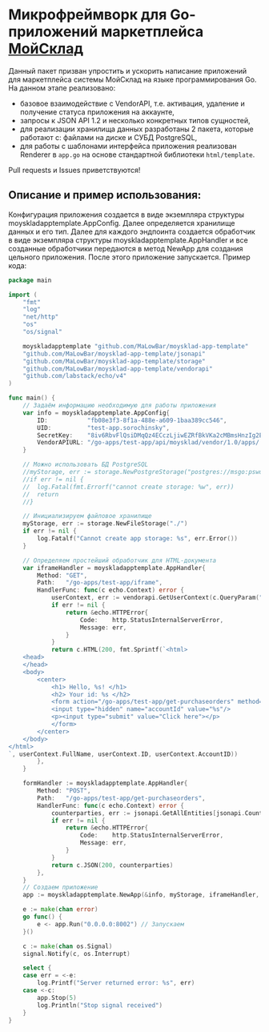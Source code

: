 # Микрофреймворк для Go-приложений маркетплейса [МойСклад](https://www.moysklad.ru/ "Ссылка на главную страницу МойСклад")

Данный пакет призван упростить и ускорить написание приложений для маркетплейса системы МойСклад на языке программирования Go. 
На данном этапе реализовано:
* базовое взаимодействие с VendorAPI, т.е. активация, удаление и получение статуса приложения на аккаунте,
* запросы к JSON API 1.2 и несколько конкретных типов сущностей,
* для реализации хранилища данных разработаны 2 пакета, которые работают с: файлами на диске и СУБД PostgreSQL,
* для работы с шаблонами интерфейса приложения реализован Renderer в ```app.go``` на основе стандартной библиотеки ```html/template```.

Pull requests и Issues приветствуются!

## Описание и пример использования:
Конфигурация приложения создается в виде экземпляра структуры moyskladapptemplate.AppConfig. Далее определяется хранилище данных и его тип. Далее для каждого эндпоинта создается обработчик в виде экземпляра структуры moyskladapptemplate.AppHandler и все созданные обработчики передаются в метод NewApp для создания цельного приложения. После этого приложение запускается. Пример кода:
```go
package main

import (
	"fmt"
	"log"
	"net/http"
	"os"
	"os/signal"

	moyskladapptemplate "github.com/MaLowBar/moysklad-app-template"
	"github.com/MaLowBar/moysklad-app-template/jsonapi"
	"github.com/MaLowBar/moysklad-app-template/storage"
	"github.com/MaLowBar/moysklad-app-template/vendorapi"
	"github.com/labstack/echo/v4"
)

func main() {
	// Задаём информацию необходимую для работы приложения
	var info = moyskladapptemplate.AppConfig{
		ID:           "fb08e3f3-8f1a-488e-a609-1baa389cc546",
		UID:          "test-app.sorochinsky",
		SecretKey:    "8iv6RbvFlQsiDMqQz4ECczLjiwEZRfBkVKa2cMBmsHnzIg2ELuqdbQNXvloY65nQD1crmxdbCVXbx1CvnjY1Th9sUebNXOYnULPtZ40N2ujjv7EzbE6F5SEM9xucnEAL",
		VendorAPIURL: "/go-apps/test-app/api/moysklad/vendor/1.0/apps/:appId/:accountId",
	}

	// Можно использовать БД PostgreSQL
	//myStorage, err := storage.NewPostgreStorage("postgres://msgo:pswd@localhost/msgo_db")
	//if err != nil {
	//	log.Fatal(fmt.Errorf("cannot create storage: %w", err))
	//	return
	//}

	// Инициализируем файловое хранилище
	myStorage, err := storage.NewFileStorage("./")
	if err != nil {
		log.Fatalf("Cannot create app storage: %s", err.Error())
	}

	// Определяем простейший обработчик для HTML-документа
	var iframeHandler = moyskladapptemplate.AppHandler{
		Method: "GET",
		Path:   "/go-apps/test-app/iframe",
		HandlerFunc: func(c echo.Context) error {
			userContext, err := vendorapi.GetUserContext(c.QueryParam("contextKey"), info)
			if err != nil {
				return &echo.HTTPError{
					Code:    http.StatusInternalServerError,
					Message: err,
				}
			}
			return c.HTML(200, fmt.Sprintf(`<html>
    <head>
    </head>
    <body>
        <center>
            <h1> Hello, %s! </h1>
			<h2> Your id: %s </h2>
			<form action="/go-apps/test-app/get-purchaseorders" method="POST">
			<input type="hidden" name="accountId" value="%s"/>
  			<p><input type="submit" value="Click here"></p>
 			</form> 
        </center>    
    </body>
</html>
`, userContext.FullName, userContext.ID, userContext.AccountID))
		},
	}

	formHandler := moyskladapptemplate.AppHandler{
		Method: "POST",
		Path:   "/go-apps/test-app/get-purchaseorders",
		HandlerFunc: func(c echo.Context) error {
			counterparties, err := jsonapi.GetAllEntities[jsonapi.Counterparty](myStorage, c.FormValue("accountId"), "counterparty")
			if err != nil {
				return &echo.HTTPError{
					Code:    http.StatusInternalServerError,
					Message: err,
				}
			}
			return c.JSON(200, counterparties)
		},
	}
	// Создаем приложение
	app := moyskladapptemplate.NewApp(&info, myStorage, iframeHandler, formHandler)

	e := make(chan error)
	go func() {
		e <- app.Run("0.0.0.0:8002") // Запускаем
	}()

	c := make(chan os.Signal)
	signal.Notify(c, os.Interrupt)

	select {
	case err = <-e:
		log.Printf("Server returned error: %s", err)
	case <-c:
		app.Stop(5)
		log.Println("Stop signal received")
	}
}
```

